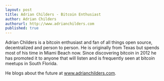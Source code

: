 ```yaml
---
layout: post
title: Adrian Childers - Bitcoin Enthusiast
author: Adrian Childers
authorurl: http://www.adrianchilders.com
published: true
---
```


Adrian Childers is a bitcoin enthusiast and fan of all things open source, decentralized and person to person. He is originally from Texas but spends most of his time in Miami Beach now. Since discovering bitcoin in 2012 he has promoted it to anyone that will listen and is frequently seen at bitcoin meetups in South Florida. 

He blogs about the future at <a href="http://www.adrianchilders.com">www.adrianchilders.com</a>.
